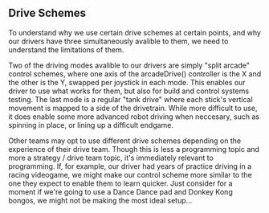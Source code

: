 ## Drive Schemes

To understand why we use certain drive schemes at certain points, and why our drivers have three simultaneously avalible to them, we need to understand the limitations of them.

Two of the driving modes avalible to our drivers are simply "split arcade" control schemes, where one axis of the arcadeDrive() controller is the X and the other is the Y, swapped per joystick in each mode.  This enables our driver to use what works for them, but also for build and control systems testing.  The last mode is a regular "tank drive" where each stick's vertical movement is mapped to a side of the drivetrain.  While more difficult to use, it does enable some more advanced robot driving when neccesary, such as spinning in place, or lining up a difficult endgame.

Other teams may opt to use different drive schemes depending on the experience of their drive team.  Though this is less a programming topic and more a strategy / drive team topic, it's immediately relevant to programming.  If, for example, our driver had years of practice driving in a racing videogame, we might make our control scheme more similar to the one they expect to enable them to learn quicker.  Just consider for a moment if we're going to use a Dance Dance pad and Donkey Kong bongos, we might not be making the most ideal setup...
